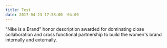 ```yaml
---
title: Test
date: 2017-04-23 17:58:00 -04:00
---
```


"Nike is a Brand" honor description awarded for dominating close collaboration and cross functional partnership to build the women's brand internally and externally. 